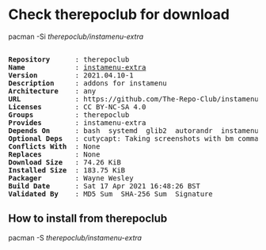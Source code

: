 # Check therepoclub for download

pacman -Si *therepoclub/instamenu-extra*

<div class="highlight"><pre class="highlight"><text>
<b>Repository</b>      : therepoclub
<b>Name</b>            : <a href="../../x86_64/instamenu-extra-2021.04.10-1-any.pkg.tar.zst">instamenu-extra</a>
<b>Version</b>         : 2021.04.10-1
<b>Description</b>     : addons for instamenu
<b>Architecture</b>    : any
<b>URL</b>             : https://github.com/The-Repo-Club/instamenu-extra
<b>Licenses</b>        : CC BY-NC-SA 4.0
<b>Groups</b>          : therepoclub
<b>Provides</b>        : instamenu-extra
<b>Depends On</b>      : bash  systemd  glib2  autorandr  instamenu  instamenu-schemas  python>=3.4  python-gobject
<b>Optional Deps</b>   : cutycapt: Taking screenshots with bm command.
<b>Conflicts With</b>  : None
<b>Replaces</b>        : None
<b>Download Size</b>   : 74.26 KiB
<b>Installed Size</b>  : 183.75 KiB
<b>Packager</b>        : Wayne Wesley <wayne6324@gmail.com>
<b>Build Date</b>      : Sat 17 Apr 2021 16:48:26 BST
<b>Validated By</b>    : MD5 Sum  SHA-256 Sum  Signature
</text></pre></div>

## How to install from therepoclub

pacman -S *therepoclub/instamenu-extra*
